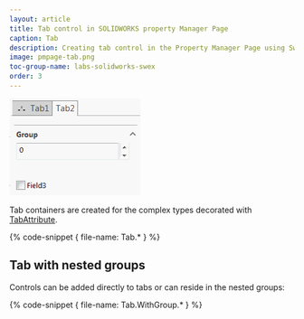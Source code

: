 ```yaml
---
layout: article
title: Tab control in SOLIDWORKS property Manager Page
caption: Tab
description: Creating tab control in the Property Manager Page using SwEx.PMPage framework
image: pmpage-tab.png
toc-group-name: labs-solidworks-swex
order: 3
---
```

![Controls grouped in Property Manager Page tabs](pmpage-tab.png)

Tab containers are created for the complex types decorated with [TabAttribute](https://docs.codestack.net/swex/pmpage/html/T_CodeStack_SwEx_PMPage_Attributes_TabAttribute.htm).

{% code-snippet { file-name: Tab.* } %}

## Tab with nested groups

Controls can be added directly to tabs or can reside in the nested groups:

{% code-snippet { file-name: Tab.WithGroup.* } %}
